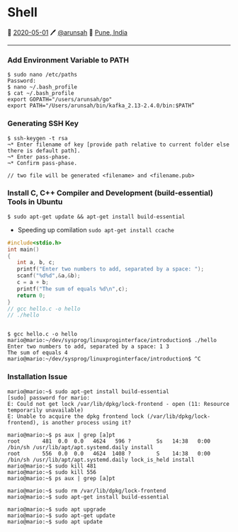 # Shell
📅 [2020-05-01](https://arunsah.github.io/meta/changelog#2020-05-01) 🖊️ [@arunsah](https://github.com/arunsah) 🧭 [Pune, India](https://en.wikipedia.org/wiki/Hinjawadi)

--- 
### Add Environment Variable to PATH

```
$ sudo nano /etc/paths
Password:
$ nano ~/.bash_profile
$ cat ~/.bash_profile 
export GOPATH="/users/arunsah/go"
export PATH="/Users/arunsah/bin/kafka_2.13-2.4.0/bin:$PATH”
```


### Generating SSH Key

```
$ ssh-keygen -t rsa
¬* Enter filename of key [provide path relative to current folder else there is default path].
¬* Enter pass-phase.
¬* Confirm pass-phase.

// two file will be generated <filename> and <filename.pub>
```

### Install C, C++ Compiler and Development (build-essential) Tools in Ubuntu

`$ sudo apt-get update && apt-get install build-essential`

- Speeding up comilation
`sudo apt-get install ccache`

```C
#include<stdio.h>
int main()
{
   int a, b, c;
   printf("Enter two numbers to add, separated by a space: ");
   scanf("%d%d",&a,&b);
   c = a + b;
   printf("The sum of equals %d\n",c);
   return 0;
}
// gcc hello.c -o hello
// ./hello
```
```shell

$ gcc hello.c -o hello
mario@mario:~/dev/sysprog/linuxproginterface/introduction$ ./hello 
Enter two numbers to add, separated by a space: 1 3
The sum of equals 4
mario@mario:~/dev/sysprog/linuxproginterface/introduction$ ^C
```

### Installation Issue

```shell
mario@mario:~$ sudo apt-get install build-essential
[sudo] password for mario: 
E: Could not get lock /var/lib/dpkg/lock-frontend - open (11: Resource temporarily unavailable)
E: Unable to acquire the dpkg frontend lock (/var/lib/dpkg/lock-frontend), is another process using it?

mario@mario:~$ ps aux | grep [a]pt
root       481  0.0  0.0   4624   596 ?        Ss   14:38   0:00 /bin/sh /usr/lib/apt/apt.systemd.daily install
root       556  0.0  0.0   4624  1408 ?        S    14:38   0:00 /bin/sh /usr/lib/apt/apt.systemd.daily lock_is_held install
mario@mario:~$ sudo kill 481
mario@mario:~$ sudo kill 556
mario@mario:~$ ps aux | grep [a]pt

mario@mario:~$ sudo rm /var/lib/dpkg/lock-frontend
mario@mario:~$ sudo apt-get install build-essential

mario@mario:~$ sudo apt upgrade
mario@mario:~$ sudo apt-get update
mario@mario:~$ sudo apt update

```
